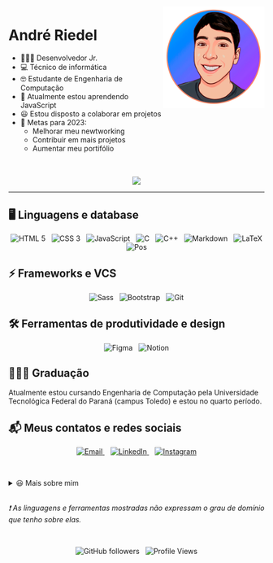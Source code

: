 <img src="foto.gif" alt="Andre Riedel" width="200px" align="right"/>

# André Riedel

- 👨🏻‍💻 Desenvolvedor Jr.
- 💻 Técnico de informática
- 🤓 Estudante de Engenharia de Computação
- 🌱 Atualmente estou aprendendo JavaScript
- 😃 Estou disposto a colaborar em projetos
- 🥅 Metas para 2023:
    - Melhorar meu newtworking
    - Contribuir em mais projetos
    - Aumentar meu portifólio

<br>

<p align="center">
  <a href="https://github.com/anuraghazra/github-readme-stats">
    <img align="center" src="https://github-readme-stats.vercel.app/api/top-langs/?username=andreriedel&layout=compact&theme=dark&locale=pt-br">
  </a>
</p>

---

## 🖥 Linguagens e database

<p align="center">
  <img alt="HTML 5" src="https://img.shields.io/badge/HTML5-E34F26?style=for-the-badge&logo=html5&logoColor=white">&nbsp;&nbsp;
  <img alt="CSS 3" src="https://img.shields.io/badge/CSS3-1572B6?style=for-the-badge&logo=css3&logoColor=white">&nbsp;&nbsp;
  <img alt="JavaScript" src="https://img.shields.io/badge/JavaScript-F7DF1E?style=for-the-badge&logo=javascript&logoColor=black">&nbsp;&nbsp;
  <img alt="C" src="https://img.shields.io/badge/C-00599C?style=for-the-badge&logo=c&logoColor=white">&nbsp;&nbsp;
  <img alt="C++" src="https://img.shields.io/badge/C%2B%2B-00599C?style=for-the-badge&logo=c%2B%2B&logoColor=white">&nbsp;&nbsp;
  <img alt="Markdown" src="https://img.shields.io/badge/Markdown-000000?style=for-the-badge&logo=markdown&logoColor=white">&nbsp;&nbsp;
  <img alt="LaTeX" src="https://img.shields.io/badge/LaTeX-47A141?style=for-the-badge&logo=LaTeX&logoColor=white">
  <img alt="Pos" src="https://img.shields.io/badge/PostgreSQL-316192?style=for-the-badge&logo=postgresql&logoColor=white">
</p>

## ⚡ Frameworks e VCS

<p align="center">
  <img alt="Sass" src="https://img.shields.io/badge/Sass-CC6699?style=for-the-badge&logo=sass&logoColor=white">&nbsp;&nbsp;
  <img alt="Bootstrap" src="https://img.shields.io/badge/Bootstrap-563D7C?style=for-the-badge&logo=bootstrap&logoColor=white" />&nbsp;&nbsp;
  <img alt="Git" src="https://img.shields.io/badge/Git-F05032?style=for-the-badge&logo=git&logoColor=white">
</p>

## 🛠 Ferramentas de produtividade e design

<p align="center">
  <img alt="Figma" src="https://img.shields.io/badge/Figma-F24E1E?style=for-the-badge&logo=figma&logoColor=white">&nbsp;&nbsp;
  <img alt="Notion" src="https://img.shields.io/badge/Notion-000000?style=for-the-badge&logo=notion&logoColor=white">
</p>

## 👨🏼‍🎓 Graduação

Atualmente estou cursando Engenharia de Computação pela Universidade Tecnológica Federal do Paraná (campus Toledo) e estou no quarto período.

## 📬 Meus contatos e redes sociais

<p align="center">
  <a href="mailto:andreriedelz@gmail.com">
    <img alt="Email" src="https://img.shields.io/badge/Gmail-D14836?style=for-the-badge&logo=gmail&logoColor=white">
  </a>&nbsp;&nbsp;
  <a href="https://www.linkedin.com/in/andre-riedel/">
    <img alt="LinkedIn" src="https://img.shields.io/badge/LinkedIn-0077B5?style=for-the-badge&logo=linkedin&logoColor=white">
  </a>&nbsp;&nbsp;
  <a href="https://www.instagram.com/andreriedel_/">
    <img alt="Instagram" src="https://img.shields.io/badge/Instagram-E4405F?style=for-the-badge&logo=instagram&logoColor=white">
  </a>
<p>

<br>

<details>
  <summary>😃 Mais sobre mim</summary>

  <ul>
    <li>🏀 Adoro jogar basquete</li>
    <li>🥁 Toco bateria</li>
    <li>🧑🏽 Tenho 21 anos</li>
    <li>&nbsp;📍 Moro em Toledo, PR</li>
  </ul>
</details>

<br>

_❗ As linguagens e ferramentas mostradas não expressam o grau de domínio que tenho sobre elas._

<br>

<p align="center">
    <img alt="GitHub followers" src="https://img.shields.io/github/followers/andreriedel?label=Seguidores">&nbsp;&nbsp;
    <img alt="Profile Views" src="https://komarev.com/ghpvc/?username=andreriedel&style=flat&color=yellow">
</p>
